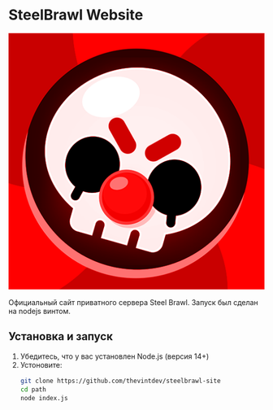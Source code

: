 # SteelBrawl Website

![SteelBrawl Logo](src/image/icon.png)

Официальный сайт приватного сервера Steel Brawl. Запуск был сделан на nodejs винтом.

## Установка и запуск

1. Убедитесь, что у вас установлен Node.js (версия 14+)
2. Устоновите:
   ```bash
   git clone https://github.com/thevintdev/steelbrawl-site
   cd path
   node index.js
   ```